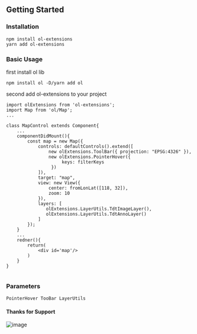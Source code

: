 
## Getting Started

### Installation

```
npm install ol-extensions
yarn add ol-extensions
```

### Basic Usage

first install ol lib
```
npm install ol -D/yarn add ol
```

second add ol-extensions to your project

```
import olExtensions from 'ol-extensions';
import Map from 'ol/Map';
...

class MapControl extends Component{
    ...
    componentDidMount(){
        const map = new Map({
            controls: defaultControls().extend([
                new olExtensions.ToolBar({ projection: "EPSG:4326" }),
                new olExtensions.PointerHover({
                     keys: filterKeys
                 })
            ]),
            target: "map",
            view: new View({
                center: fromLonLat([118, 32]),
                zoom: 10
            }),
            layers: [
               olExtensions.LayerUtils.TdtImageLayer(),
               olExtensions.LayerUtils.TdtAnnoLayer()
            ]
        });
    }
    ...
    redner(){
        return(
            <div id='map'/>
        )
    }
}


```
### Parameters

```
PointerHover TooBar LayerUtils
```

#### Thanks for Support

![image](https://openlayers.org/assets/theme/img/logo70.png) 
